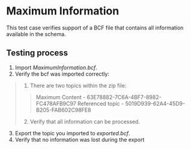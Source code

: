 # Maximum Information

This test case verifies support of a BCF file that contains all information available in the schema.

## Testing process

1. Import _MaximumInformation.bcf_.
2. Verify the bcf was imported correctly:
> 1. There are two topics within the zip file:
> > Maximum Content - 63E78882-7C6A-4BF7-8982-FC478AFB9C97
> > Referenced topic - 5019D939-62A4-45D9-B205-FAB602C98FE8
> 2. Verify that all information can be processed.

3. Export the topic you imported to _exported.bcf_.
4. Verify that no information was lost during the export